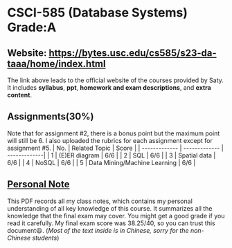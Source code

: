 # CSCI-585 (Database Systems) Grade:A

## Website: https://bytes.usc.edu/cs585/s23-da-taaa/home/index.html
The link above leads to the official website of the courses provided by Saty. It includes **syllabus**, **ppt**, **homework and exam descriptions**, and **extra content**.

## Assignments(30%)
Note that for assignment #2, there is a bonus point but the maximum point will still be 6. I also uploaded the rubrics for each assignment except for assignment #5. 
| No. | Related Topic | Score |
| ------------- | ------------- | -------------|
| 1  | (E)ER diagram  | 6/6 |
| 2  | SQL  | 6/6 |
| 3  | Spatial data  | 6/6 |
| 4  | NoSQL | 6/6 |
| 5  | Data Mining/Machine Learning  | 6/6 |

## [Personal Note](https://github.com/AsunaSS/CSCI-585/releases/download/Note/CSCI585_Note.pdf)
This PDF records all my class notes, which contains my personal understanding of all key knowledge of this course. It summarizes all the knowledge that the final exam may cover. You might get a good grade if you read it carefully. My final exam score was 38.25/40, so you can trust this document:smiley:. (*Most of the text inside is in Chinese, sorry for the non-Chinese students*)
